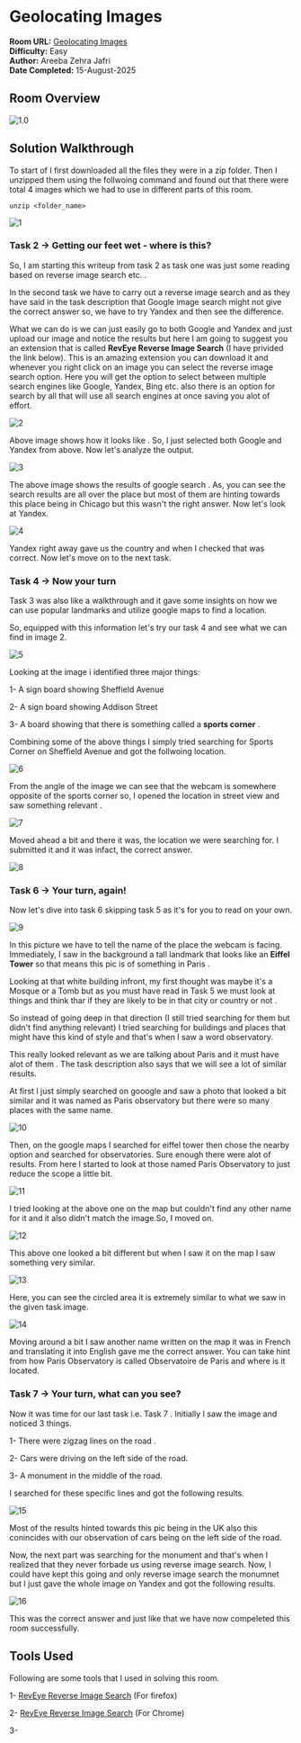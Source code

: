 #   Geolocating Images

**Room URL:** [Geolocating Images](https://tryhackme.com/room/geolocatingimages)  
**Difficulty:** Easy  
**Author:** Areeba Zehra Jafri        
**Date Completed:** 15-August-2025

## Room Overview

![1.0](images/1.0.png)


## Solution Walkthrough

To start of I first downloaded all the files they were in a zip folder. Then I unzipped them using the follwoing command and found out that there were total 4 images which we had to use in different parts of this room.

`unzip <folder_name>`

![1](images/1.png)

### Task 2 -> Getting our feet wet - where is this?

So, I am starting this writeup from task 2 as task one was just some reading based on reverse image search etc. . 

In the second task we have to carry out a reverse image search and as they have said in the task description that Google image search might not give the correct answer so, we have to try Yandex and then see the difference.

What we can do is we can just easily go to both Google and Yandex and just upload our image and notice the results but here I am going to suggest you an extension that is called **RevEye Reverse Image Search** (I have privided the link below). This is an amazing extension you can download it and whenever you right click on an image you can select the reverse image search option. Here you will get the option to select between multiple search engines like Google, Yandex, Bing etc. also there is an option for search by all that will use all search engines at once saving you alot of effort.

![2](images/2.png)

Above image shows how it looks like . So, I just selected both Google and Yandex from above. Now let's analyze the output.

![3](images/3.png)

The above image shows the results of google search . As, you can see the search results are all over the place but most of them are hinting towards this place being in Chicago but this wasn't the right answer. Now let's look at Yandex.

![4](images/4.png)

Yandex right away gave us the country and when I checked that was correct. Now let's move on to the next task.

### Task 4 -> Now your turn

Task 3 was also like a walkthrough and it gave some insights on how we can use popular landmarks and utilize google maps to find a location.

So, equipped with this information let's try our task 4 and see what we can find in image 2.

![5](images/5.png)

Looking at the image i identified three major things:

1- A sign board showing Sheffield Avenue

2- A sign board showing Addison Street

3- A board showing that there is something called a **sports corner** .

Combining some of the above things I simply tried searching for Sports Corner on Sheffield Avenue and got the follwoing location. 

![6](images/6.png)

From the angle of the image we can see that the webcam is somewhere opposite of the sports corner so, I opened the location in street view and saw something relevant .

![7](images/7.png)

Moved ahead a bit and there it was, the location we were searching for. I submitted it and it was infact, the  correct answer.

![8](images/8.png)

### Task 6 -> Your turn, again!

Now let's dive into task 6 skipping task 5 as it's for you to read on your own. 

![9](images/9.png)

In this picture we have to tell the name of the place the webcam is facing. Immediately, I saw in the background a tall landmark that looks like an **Eiffel Tower** so that means this pic is of something in Paris . 

Looking at that white building infront, my first thought was maybe it's a Mosque or a Tomb but as you must have read in Task 5 we must look at things and think thar if they are likely to be in that city or country or not . 

So instead of going deep in that direction (I still tried searching for them but didn't find anything relevant) I tried searching for buildings and places that might have this kind of style and that's when I saw a word observatory.

This really looked relevant as we are talking about Paris and it must have alot of them . The task description also says that we will see a lot of similar results.

At first I just simply searched on gooogle and saw a photo that looked a bit similar and it was named as Paris observatory but there were so many places with the same name.

![10](images/10.png)

Then, on the google maps I searched for eiffel tower then chose the nearby option and searched for observatories. Sure enough there were alot of results. From here I started to look at those named Paris Observatory to just reduce the scope a little bit.

![11](images/11.png)

I tried looking at the above one on the map but couldn't find any other name for it and it also didn't match the image.So, I moved on.

![12](images/12.png)

This above one looked a bit different but when I saw it on the map I saw something very similar.

![13](images/13.png)

Here, you can see the circled area it is extremely similar to what we saw in the given task image.

![14](images/14.png)

Moving around a bit I saw another name written on the map it was in French and translating it into English gave me the correct answer. You can take hint from how Paris Observatory is called Observatoire de Paris and where is it located.

### Task 7 -> Your turn, what can you see?

Now it was time for our last task i.e. Task 7 . Initially I saw the image and noticed 3 things.

1- There were zigzag lines on the road .

2- Cars were driving on the left side of the road.

3- A monument in the middle of the road.

I searched for these specific lines and got the following results.

![15](images/15.png)

Most of the results hinted towards this pic being in the UK also this conincides with our observation of cars being on the left side of the road.

Now, the next part was searching for the monument and that's when I realized that they never forbade us using reverse image search. Now, I could have kept this going and only reverse image search the monumnet but I just gave the whole image on Yandex and got the following results.

![16](images/16.png)

This was the correct answer and just like that we have now compeleted this room successfully.

## Tools Used

Following are some tools that I used in solving this room.

1- [RevEye Reverse Image Search](https://addons.mozilla.org/en-US/firefox/addon/reveye-ris/)  (For firefox)

2- [RevEye Reverse Image Search](https://chromewebstore.google.com/detail/reveye-reverse-image-sear/keaaclcjhehbbapnphnmpiklalfhelgf)  (For Chrome)

3-